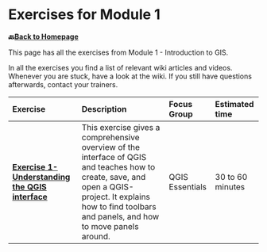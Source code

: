# Exercises for Module 1

__🔙[Back to Homepage](/content/intro.md)__

This page has all the exercises from Module 1 - Introduction to GIS.

In all the exercises you find a list of relevant wiki articles and videos. 
Whenever you are stuck, have a look at the wiki. If you still have questions 
afterwards, contact your trainers. 

| Exercise| Description |Focus Group|Estimated time| 
| :-------------------- | :----------------- |:----------------- |:----------------- |
|__[Exercise 1- Understanding the QGIS interface](/content/Modul_1/en_qgis_interface_ex2.md)__ | This exercise gives a comprehensive overview of the interface of QGIS and teaches how to create, save, and open a QGIS-project. It explains how to find toolbars and panels, and how to move panels around. | QGIS Essentials | 30 to 60 minutes | 